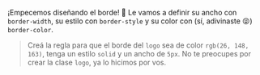 ¡Empecemos diseñando el borde! :black_square_button: Le vamos a definir su ancho con `border-width`, su estilo con `border-style` y su color con (sí, adivinaste :stuck_out_tongue_closed_eyes:) `border-color`.

> Creá la regla para que el borde del `logo` sea de color `rgb(26, 148, 163)`, tenga un estilo `solid` y un ancho de `5px`. No te preocupes por crear la clase `logo`, ya lo hicimos por vos.

